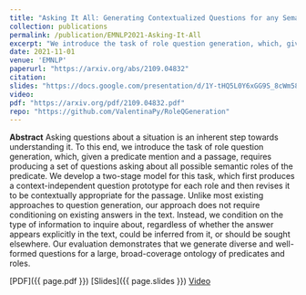 ```yaml
---
title: "Asking It All: Generating Contextualized Questions for any Semantic Role"
collection: publications
permalink: /publication/EMNLP2021-Asking-It-All
excerpt: "We introduce the task of role question generation, which, given a predicate mention and a passage, requires producing a set of questions asking about all possible semantic roles of the predicate. ... Unlike most existing approaches to question generation, our approach does not require conditioning on existing answers in the text."
date: 2021-11-01
venue: 'EMNLP'
paperurl: "https://arxiv.org/abs/2109.04832"
citation: 
slides: "https://docs.google.com/presentation/d/1Y-tHQ5L0Y6xGG9S_8cWm58uPdSa4trtpIZ0jui1wSLk/edit?usp=sharing"
video: 
pdf: "https://arxiv.org/pdf/2109.04832.pdf"
repo: "https://github.com/ValentinaPy/RoleQGeneration"
---
```

**Abstract**
Asking questions about a situation is an inherent step towards understanding it. 
To this end, we introduce the task of role question generation, which, given a predicate mention and a passage, requires producing a set of questions asking about all possible semantic roles of the predicate. We develop a two-stage model for this task, which first produces a context-independent question prototype for each role and then revises it to be contextually appropriate for the passage.
Unlike most existing approaches to question generation, our approach does not require conditioning on existing answers in the text.
Instead, we condition on the type of information to inquire about, regardless of whether the answer appears explicitly in the text, could be inferred from it, or should be sought elsewhere.
Our evaluation demonstrates that we generate diverse and well-formed questions for a large, broad-coverage ontology of predicates and roles.

[PDF]({{ page.pdf }}) [Slides]({{ page.slides }}) [Video]({{page.video}})